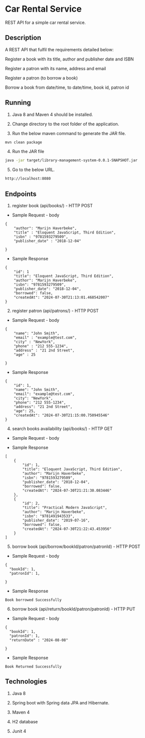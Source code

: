 # Car Rental Service 

REST API for a simple car rental service.
 
## Description

A REST API that fulfil the requirements detailed below:

Register a book with its title, author and publisher date and ISBN

Register a patron with its name, address and email 

Register a patron (to borrow a book)

Borrow a book from date/time, to date/time, book id, patron id

## Running

1. Java 8 and Maven 4 should be installed.

2. Change directory to the root folder of the application.

3. Run the below maven command to generate the JAR file.

```bash
mvn clean package
```

4. Run the JAR file

```bash
java -jar target/library-management-system-0.0.1-SNAPSHOT.jar
```

5. Go to the below URL.

```bash
http://localhost:8080
```

## Endpoints

1. register book (api/books/) - HTTP POST

- Sample Request - body

```
{
    "author": "Marijn Haverbeke",
    "title" : "Eloquent JavaScript, Third Edition",
    "isbn" : "9781593279509",
    "publisher_date" : "2018-12-04"

}
```

- Sample Response

```
{
    "id": 1
    "title": "Eloquent JavaScript, Third Edition",
    "author": "Marijn Haverbeke",
    "isbn": "9781593279509",
    "publisher_date": "2018-12-04",
    "borrowed": false,
    "createdAt": "2024-07-30T21:13:01.468542007"
}
```

2. register patron (api/patrons/) - HTTP POST

- Sample Request - body

```
{
    "name": "John Smith",
    "email" : "example@test.com",
    "city" : "NewYork",
    "phone" : "212 555-1234",
    "address" : "21 2nd Street",
    "age" : 25

}
```

- Sample Response

```
{
    "id": 1,
    "name": "John Smith",
    "email": "example@test.com",
    "city": "NewYork",
    "phone": "212 555-1234",
    "address": "21 2nd Street",
    "age": 25,
    "createdAt": "2024-07-30T21:15:00.750945546"
}
```

4. search books availability (api/books/) - HTTP GET

- Sample Request - body

- Sample Response

```
[
    {
        "id": 1,
        "title": "Eloquent JavaScript, Third Edition",
        "author": "Marijn Haverbeke",
        "isbn": "9781593279509",
        "publisher_date": "2018-12-04",
        "borrowed": false,
        "createdAt": "2024-07-30T21:21:30.083446"
    },
    {
        "id": 2,
        "title": "Practical Modern JavaScript",
        "author": "Marijn Haverbeke",
        "isbn": "9781491943533",
        "publisher_date": "2019-07-16",
        "borrowed": false,
        "createdAt": "2024-07-30T21:22:43.453956"
    }
]
```

5. borrow book (api/borrow/bookId/patron/patronId) - HTTP POST

- Sample Request - body

```
{
  "bookId": 1,
  "patronId": 1,
 
}
```

- Sample Response

```
Book borrowed Successfully
```
6. borrow book (api/return/bookId/patron/patronId) - HTTP PUT

- Sample Request - body

```
{
  "bookId": 1,
  "patronId": 1,
  "returnDate" : "2024-08-08"
 
}
```

- Sample Response

```
Book Returned Successfully
```

## Technologies

1. Java 8

2. Spring boot with Spring data JPA and Hibernate.

3. Maven 4

4. H2 database

5. Junit 4

